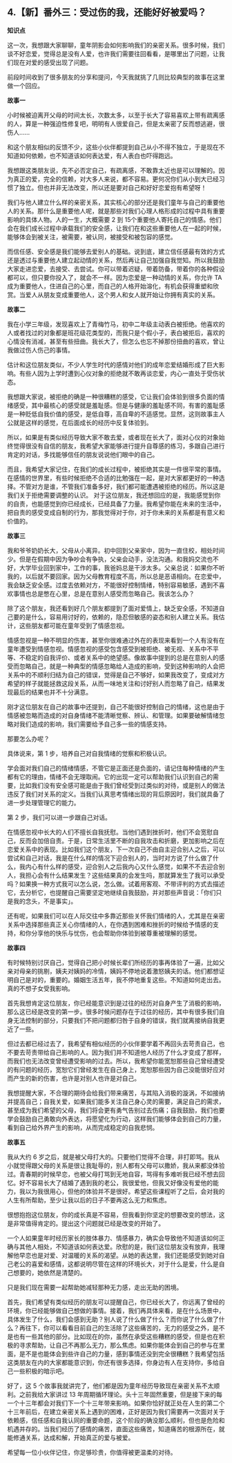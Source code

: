 ## 4.【新】番外三：受过伤的我，还能好好被爱吗？
**知识点**


这一次，我想跟大家聊聊，童年阴影会如何影响我们的亲密关系。很多时候，我们谈不好恋爱，觉得总是没有人爱，也许我们需要往回看看，是哪里出了问题，让我们现在对爱的感受出现了问题。


前段时间收到了很多朋友的分享和提问，今天我就挑了几则比较典型的故事在这里做一个回应。


**故事一**


小时候被迫离开父母的时间太长，次数太多，以至于长大了容易喜欢上带有疏离感的人，算是一种强迫性修复吧，明明有人很爱自己，但是太亲密了反而想逃避，很伤人……


和这个朋友相似的反馈不少，这些小伙伴都提到自己从小不得不独立，于是现在不知道如何依赖，也不知道该如何表达爱，有人表白也吓得跑远。


我想跟这类朋友说，先不必否定自己，有疏离感，不敢靠太近也是可以理解的。因为真正的爱，完全的信赖，对大多人来说，都不容易。更何况你们从小到大已经习惯了独立。但也并非无法改变，所以还是要对自己和好好恋爱抱有希望呀！


我们与他人建立什么样的亲密关系，其实核心的部分还是我们童年与自己的重要他人的关系。那什么是重要他人呢，就是那些对我们心理人格形成的过程中具有重要影响的具体人物。人的一生，大概需要 2 到 15个重要他人寄托自己的情感。他们会在我们成长过程中承载我们的安全感，让我们在和这些重要他人在一起的时候，能够体会到被关注，被需要，被认同，被接受和被包容的感觉。


而信任感、安全感是我们能够去爱别人的基础。说到底，建立信任感最有效的方式还是透过与重要他人建立起动情的关系，然后再让自己加强自我觉知。所以我鼓励大家走进恋爱，去接受、去尝试。你可以带着迟疑，带着防备，带着你的各种假设都可以，但只要你投入了，就会不一样。因为恋爱是一种动情的关系，你允许 TA 成为重要他人，住进自己的心里，而自己的人格开始溶化，有机会获得重塑和欣赏。当爱人从朋友变成重要他人，这个男人和女人就开始让你拥有真实的关系。


**故事二**


我在小学三年级，发现喜欢上了青梅竹马，初中二年级主动表白被拒绝。他喜欢的人或者找过的对象都是班花级花类型的，而我只是个假小子，表白被拒后，喜欢的心情没有消减，甚至有些扭曲。我长大了，但怎么也忘不掉那份扭曲的喜欢，曾让我做过伤人伤己的事情。


估计和这位朋友类似，不少人学生时代的感情对他们的成年恋爱结婚形成了巨大影响。有些人因为上学时遭到心仪对象的拒绝就不敢再谈恋爱，内心一直处于受伤状态。


我想跟大家说，被拒绝的确是一种很糟糕的感受，它让我们会体验到很多负面的情绪感受，其中最核心的感受就是羞耻感。但是与健康的羞耻感不同，有害的羞耻感是一种贬低自我价值的感受，是低自尊，高自卑的不适感觉。显然，这则故事主人公就是这样的感觉，在后面成长的经历中反复体验到。


所以，如果是有类似经历导致大家不敢去爱，或者现在长大了，面对心仪的对象始终觉得很没有自信的朋友，我希望大家能够进行提升自尊感的练习，多跟自己进行肯定的对话，多找能够信任的朋友说说他们眼中的自己。


而且，我希望大家记住，在我们的成长过程中，被拒绝其实是一件很平常的事情。在感情的世界里，有些时候拒绝不合适的比勉强在一起，是对大家都更好的一种选择。不管对方是谁，不管我们准备多好，我们都可能遭遇被拒绝的经历。所以这是我们关于拒绝需要调整的认识。
对于这位朋友，我还想回应的是，我能感觉到你的自责，也能感觉到你已经成长，已经具备了力量。我希望你能在未来的生活中，把自责的感受变成自制的行为，那我觉得对于你，对于你未来的关系都是有意义和价值的。


**故事三**


我和爷爷奶奶长大，父母从小离异。初中回到父亲家中，因为一直住校，相处时间少。但是在假期中因为争吵会有争执，父亲会动手，没法沟通。和我妈交流也不好，大学毕业回到家中，工作的事，我爸妈总是干涉太多。父亲总说：如果你不听我的，以后就不要回家。因为父母教育程度不高，所以总是恶语相向。在恋爱中，我会缺乏安全感。过度去依赖对方，不能很好控制情绪，特别容易敏感，遇到不喜欢事情也总是憋在心里，总是在意别人感受而忽略自己。我该怎么办？


除了这个朋友，我还看到好几个朋友都提到了面对爱情上，缺乏安全感，不知道自己要的是什么，容易用讨好的，依赖的，隐忍但敏感的姿态和别人建立关系。我估计，这些朋友都可能在童年受到了情感忽视。


情感忽视是一种不明显的伤害，甚至你很难通过外在的表现来看到一个人有没有在童年遭受到情感忽视。情感忽视的感受包含感受到被拒绝、被无视、关系中不平等、不稳定的自我评价、或者关系中的绝望感。像故事中提到的总是在意别人的感受而忽略自己，就是一种典型的情感忽略给人造成的影响，受到这种影响的人会把关系中的不顺利归结为自己的错误，觉得是自己不够好，如果我改变了，变成对方希望的样子就能拯救这段关系，从而一味地关注和讨好别人而忽略了自己，结果发现最后的结果也并不十分满意。


刚才这位朋友在自己的故事中还提到，自己不能很好控制自己的情绪，这也是由于情感被忽略而造成的对自身情绪不能清晰觉察、辨认、和管理。如果要破解情绪忽略对我们造成的影响，我们需要给予自己多一些的情感支持。


那要怎么办呢？


具体说来，第 1 步，培养自己对自我情绪的觉察和积极认识。


学会面对我们自己的情绪情感，不管它是正面还是负面的，请记住每种情绪的产生都有它的理由，情绪不会无理取闹。它的出现一定可以帮助我们认识到自己的需要，比如我们没有安全感可能是由于我们曾经受到过类似的对待，或是别人的做法违反了我们对关系的定义。当我们认真思考情绪出现的背后原因时，我们就具备了进一步处理管理它的能力。


第 2 步，我们可以进一步跟自己对话。


在情感忽视中长大的人们不擅长自我抚慰。当他们遇到挫折时，他们不会宽慰自己，反而会加倍自责。于是，日常生活里不断的自我攻击和折磨，更加影响之后在恋爱关系中的表现。比如我们这个朋友，下一次自己不由自主迎合别人之后，可以尝试和自己对话，我是在什么样的情况下迎合别人的，当时对方说了什么做了什么，我内心有什么样的感受，迎合别人之后我内心又什么感觉，如果不不去迎合别人，我担心会有什么结果发生？这些结果真的会发生吗，那就算发生了我可以承受吗？如果换一种方式我可以怎么说，怎么做。试着用客观、不带评判的方式去描述它，去分析它，也提醒自己需要坚定地继续自我鼓励，并对那些声音说：「你们只是我的念头，不是事实」。


还有呢，如果我们可以在人际交往中多靠近那些关怀我们情绪的人，尤其是在亲密关系中选择那些真正关心你情绪的人，在你遇到困难和挫折的时候给予情感的支持，和你分享他的快乐与忧伤，也会帮助你体验到被尊重被理解的感觉。


**故事四**


有时候特别讨厌自己，觉得自己把小时候长辈们所经历的事再体验了一遍，比如父亲对母亲的挑剔，姨夫对姨妈的冷情，姨妈不停地说着激怒姨夫的话。他们都想证明自己是对的，重要的。婚姻生活五年，我不停地重复这些。不知道如何走出去。真的不想子女受我影响。 


首先我想肯定这位朋友，你已经能意识到是过往的经历对自身产生了消极的影响，那么这已经是改变的第一步。很多时候问题存在于过往的经历，其中有很多我们自身无法控制的部分，只要我们不把问题都归咎于自身的错误，我们就离接纳自我更近了一些。


但过去都已经过去了，我希望有相似经历的小伙伴要学着不再回头去苛责自己，也不要去苛责带给自己影响的人。因为我们并不知道他人经历了什么才变成了那样，而我们也无法改变曾经遭受影响的过去。所以，我希望你能宽恕那些自己曾经遭受的有问题的经历，宽恕它们曾经发生在自己身上，宽恕那些因为自己没能很好应对而产生的新的伤害，也许是对别人也许是对自己。


我想提醒大家，不合理的期待会给我们带来痛苦，与其陷入消极的漩涡，不如接纳并提高自己；自我关爱，如果我们能多关注自己身心灵的需要，满足自己的需求，甚至成为我们希望的父母，我们将会更有勇气告别过去伤痛；自我鼓励，我们也要学会鼓励自己勇敢向外表达，将愿望化为行动，这样我们能够体会到自己的力量，看到自己给外界产生的影响，从而完成稳定的自我悲悯。


**故事五**


我从大约 6 岁之后，就是被父母打大的。只要他们觉得不合理，非打即骂。我从小就觉得跟父母的关系是很让我耻辱的，别人都有父母可以撒娇，我从来都没体验过。青春期的时候早恋，也被父母打骂到无地自容，骂得有多难听我已经不想去回忆。好不容易长大了结婚了遇到我的老公，我很爱他，但我又好像没有爱他的能力，我以为我很用心，但他的体验并不是很好。希望这些课程听了之后，会对我的人生有所帮助，至少让我以后的日子不要再这么无力和焦虑。


很想抱抱这位朋友，你的成长真是不容易，但我看到你坚定的想要改变的想法，这是非常值得肯定的。提出这个问题就已经是改变的开始了。


一个人如果童年时经历家长的肢体暴力、情感暴力，确实会导致他不知道该如何正确与其他人相处，不知道该如何表达爱。欣慰的是，我们这位朋友没有放弃，我理解他早恋也是对爱、对温暖的关系的渴望。从她的表达里，我们还能感受到她对自己老公的喜爱和感情，这都说明尽管在这样的环境长大，对于什么是爱，什么是自己想要的，她依然是清楚的。


只是我们现在需要一起帮助她减轻那种无力感，走出无助的困境。


首先，我们希望有类似经历的朋友可以提醒自己，你已经长大了，你远离了曾经的环境，你已经能够做自己想做的事情。接着，我们再具体来看，是在什么场景中，具体发生了什么，我们会感到无助？别人说了什么做了什么？而你说了什么做了什么？再往下，你可以看看目前自己的生活除了这些痛苦的，无力的感受之外，是不是也有一些其他的部分。比如现在的你，虽然在承受这些糟糕的感受，但是也在积极的寻求帮助，让自己不再那么无力，那么焦虑。如果你能体会到自己的参与在里面，是不是也能体会到些许自己的力量，感到事情还没到完全很糟糕？我希望包括这类朋友在内的大家都能意识到，你还有很多选择，你身边有人在支持你，多给自己一些积极的暗示吧。


好了，这 5 个故事我就讲完了，他们都是因为童年经历导致现在亲密关系不太顺利。之前我给大家讲过 13 年周期循环理论。头十三年固然重要，但是接下来的每一个十三年都会对我们下一个十三年带来影响。如果你恰好就正处在人生的第二个十三年前后，在建立亲密关系上遇到的困难，正好是因为我们需要再一次面对关于依赖感，信任感和自我认同的重要命题，这个阶段的确没那么顺利，但也是危险和机遇并存的。当我们经历了感情的痛苦，直面这些痛苦，知道痛苦的根源所在，就能修通关系，达成和解，开始真正的爱与被爱。


希望每一位小伙伴记住，你足够珍贵，你值得被更温柔的对待。

